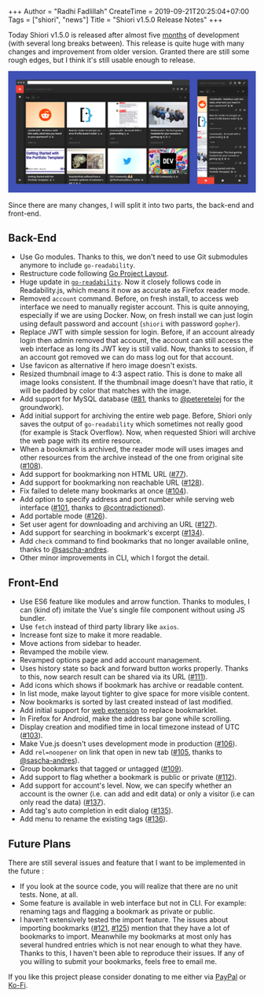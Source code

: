 +++
Author = "Radhi Fadlillah"
CreateTime = 2019-09-21T20:25:04+07:00
Tags = ["shiori", "news"]
Title = "Shiori v1.5.0 Release Notes"
+++

Today Shiori v1.5.0 is released after almost five [months](https://github.com/go-shiori/shiori/commit/f582fd15525e26f7fbbeb9cd776182f1819dc146) of development (with several long breaks between). This release is quite huge with many changes and improvement from older version. Granted there are still some rough edges, but I think it's still usable enough to release.

![Screenshot](/assets/2019-09-21-shiori/screenshot.png)

Since there are many changes, I will split it into two parts, the back-end and front-end.

## Back-End

- Use Go modules. Thanks to this, we don't need to use Git submodules anymore to include `go-readability`.
- Restructure code following [Go Project Layout](https://github.com/golang-standards/project-layout).
- Huge update in [`go-readability`](https://github.com/go-shiori/go-readability). Now it closely follows code in Readability.js, which means it now as accurate as Firefox reader mode.
- Removed `account` command. Before, on fresh install, to access web interface we need to manually register account. This is quite annoying, especially if we are using Docker. Now, on fresh install we can just login using default password and account (`shiori` with password `gopher`).
- Replace JWT with simple session for login. Before, if an account already login then admin removed that account, the account can still access the web interface as long its JWT key is still valid. Now, thanks to session, if an account got removed we can do mass log out for that account.
- Use favicon as alternative if hero image doesn't exists.
- Resized thumbnail image to 4:3 aspect ratio. This is done to make all image looks consistent. If the thumbnail image doesn't have that ratio, it will be padded by color that matches with the image.
- Add support for MySQL database ([#81](https://github.com/go-shiori/shiori/issues/81), thanks to [@peteretelej](https://github.com/peteretelej) for the groundwork).
- Add initial support for archiving the entire web page. Before, Shiori only saves the output of `go-readability` which sometimes not really good (for example is Stack Overflow). Now, when requested Shiori will archive the web page with its entire resource.
- When a bookmark is archived, the reader mode will uses images and other resources from the archive instead of the one from original site ([#108](https://github.com/go-shiori/shiori/issues/108)).
- Add support for bookmarking non HTML URL ([#77](https://github.com/go-shiori/shiori/issues/77)).
- Add support for bookmarking non reachable URL ([#128](https://github.com/go-shiori/shiori/issues/112)).
- Fix failed to delete many bookmarks at once ([#104](https://github.com/go-shiori/shiori/issues/104)).
- Add option to specify address and port number while serving web interface ([#101](https://github.com/go-shiori/shiori/issues/101), thanks to [@contradictioned](https://github.com/contradictioned)).
- Add portable mode ([#126](https://github.com/go-shiori/shiori/issues/126)).
- Set user agent for downloading and archiving an URL ([#127](https://github.com/go-shiori/shiori/issues/127)).
- Add support for searching in bookmark's excerpt ([#134](https://github.com/go-shiori/shiori/issues/134)).
- Add `check` command to find bookmarks that no longer available online, thanks to [@sascha-andres](https://github.com/sascha-andres).
- Other minor improvements in CLI, which I forgot the detail.

## Front-End

- Use ES6 feature like modules and arrow function. Thanks to modules, I can (kind of) imitate the Vue's single file component without using JS bundler.
- Use `fetch` instead of third party library like `axios`.
- Increase font size to make it more readable.
- Move actions from sidebar to header.
- Revamped the mobile view.
- Revamped options page and add account management.
- Uses history state so back and forward button works properly. Thanks to this, now search result can be shared via its URL ([#111](https://github.com/go-shiori/shiori/issues/111)).
- Add icons which shows if bookmark has archive or readable content.
- In list mode, make layout tighter to give space for more visible content.
- Now bookmarks is sorted by last created instead of last modified.
- Add initial support for [web extension](https://github.com/go-shiori/shiori-web-ext) to replace bookmarklet.
- In Firefox for Android, make the address bar gone while scrolling.
- Display creation and modified time in local timezone instead of UTC ([#103](https://github.com/go-shiori/shiori/issues/103)).
- Make Vue.js doesn't uses development mode in production ([#106](https://github.com/go-shiori/shiori/issues/106)).
- Add `rel=noopener` on link that open in new tab ([#105](https://github.com/go-shiori/shiori/issues/105), thanks to [@sascha-andres](https://github.com/sascha-andres)).
- Group bookmarks that tagged or untagged ([#109](https://github.com/go-shiori/shiori/issues/109)).
- Add support to flag whether a bookmark is public or private ([#112](https://github.com/go-shiori/shiori/issues/112)).
- Add support for account's level. Now, we can specify whether an account is the owner (i.e. can add and edit data) or only a visitor (i.e can only read the data) ([#137](https://github.com/go-shiori/shiori/issues/137)).
- Add tag's auto completion in edit dialog ([#135](https://github.com/go-shiori/shiori/issues/135)).
- Add menu to rename the existing tags ([#136](https://github.com/go-shiori/shiori/issues/136)).

## Future Plans

There are still several issues and feature that I want to be implemented in the future :

- If you look at the source code, you will realize that there are no unit tests. None, at all.
- Some feature is available in web interface but not in CLI. For example: renaming tags and flagging a bookmark as private or public.
- I haven't extensively tested the import feature. The issues about importing bookmarks ([#121](https://github.com/go-shiori/shiori/issues/121), [#125](https://github.com/go-shiori/shiori/issues/135)) mention that they have a lot of bookmarks to import. Meanwhile my bookmarks at most only has several hundred entries which is not near enough to what they have. Thanks to this, I haven't been able to reproduce their issues. If any of you willing to submit your bookmarks, feels free to email me.

If you like this project please consider donating to me either via [PayPal](https://www.paypal.me/RadhiFadlillah) or [Ko-Fi](https://ko-fi.com/radhifadlillah).
